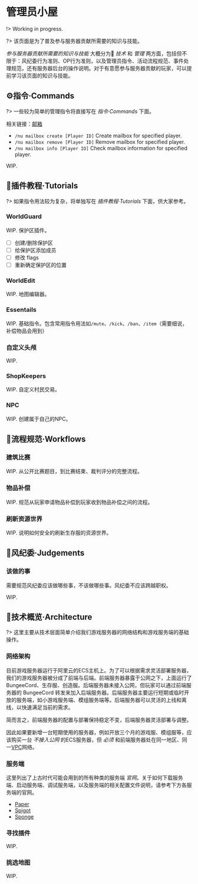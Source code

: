 # 管理员小屋

!> Working in progress.

?> 该页面是为了普及参与服务器贡献所需要的知识与技能。

*参与服务器贡献所需要的知识与技能* 大概分为 *技术* 和 *管理* 两方面，包括但不限于：风纪委行为准则、OP行为准则，以及管理员指令、活动流程规范、事件处理规范，还有服务器后台的操作说明。对于有意愿参与服务器贡献的玩家，可以提前学习该页面的知识与技能。

## ⚙️指令·Commands

?> 一些较为简单的管理指令将直接写在 *指令·Commands* 下面。

相关链接：[邮箱](plugins/nu.md#mail)

- `/nu mailbox create [Player ID]` Create mailbox for specified player.
- `/nu mailbox remove [Player ID]` Remove mailbox for specified player.
- `/nu mailbox info [Player ID]` Check mailbox information for specified player.

WIP.

## 📖插件教程·Tutorials

?> 如果指令用法较为复杂，将单独写在 *插件教程·Tutorials* 下面，供大家参考。

### WorldGuard

WIP. 保护区插件。

- [ ] 创建/删除保护区
- [ ] 给保护区添加成员
- [ ] 修改 flags
- [ ] 重新确定保护区的位置

### WorldEdit

WIP. 地图编辑器。

### Essentails

WIP. 基础指令。包含常用指令用法如`/mute`、`/kick`、`/ban`、`/item`（需要细说，补偿物品会用到）

### 自定义头颅

WIP.

### ShopKeepers

WIP. 自定义村民交易。

### NPC

WIP. 创建属于自己的NPC。

## 📝流程规范·Workflows

### 建筑比赛

WIP. 从公开比赛题目，到比赛结束、裁判评分的完整流程。

### 物品补偿

WIP. 规范从玩家申请物品补偿到玩家收到物品补偿之间的流程。

### 刷新资源世界

WIP. 说明如何安全的刷新生存服的资源世界。

## 👮风纪委·Judgements

### 该做的事

需要规范风纪委应该做哪些事，不该做哪些事。风纪委不应该跨越职权。

WIP.

## 🧩技术概览·Architecture

?> 这里主要从技术层面简单介绍我们游戏服务器的网络结构和游戏服务端的基础操作。

### 网络架构

目前游戏服务器运行于阿里云的ECS主机上。为了可以根据需求灵活部署服务器，我们的游戏服务器被分成了前端与后端。前端服务器暴露于公网之下，上面运行了 BungeeCord、生存服、创造服。后端服务器未接入公网，但玩家可以通过前端服务器的 BungeeCord 转发来加入后端服务器。后端服务器主要运行短期或临时开放的服务端，如小游戏服务端、模组服务端等。后端服务器可以灵活的上线和离线，以快速满足当前的需求。

简而言之，前端服务器的配置与部署保持稳定不变，后端服务器灵活部署与调整。

因此如果要新增一台短期使用的服务器，例如开放三个月的游戏服、模组服等，应该购买一台 *不接入公网* 的ECS服务器，但 *必须* 和前端服务器处在同一地区、同一[VPC](https://help.aliyun.com/product/27706.html)网络。

### 服务端

这里列出了上古时代可能会用到的所有种类的服务端 *官网*。关于如何下载服务端、启动服务端、调试服务端，以及服务端的相关配置文件说明，请参考下方各服务端的官网。

- [Paper](https://paper.readthedocs.io/en/stable/)
- [Spigot](https://www.spigotmc.org/)
- [Sponge](https://www.spongepowered.org/)

### 寻找插件

WIP.

### 挑选地图

WIP.
